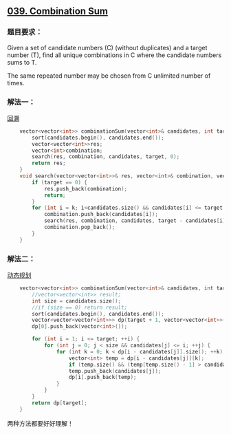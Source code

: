 ## [039. Combination Sum](https://leetcode.com/problems/count-and-say/#/description)
### 题目要求：
Given a set of candidate numbers (C) (without duplicates) and a target number (T), find all unique combinations in C where the candidate numbers sums to T.

The same repeated number may be chosen from C unlimited number of times.
### 解法一：
[回溯](https://discuss.leetcode.com/topic/14654/accepted-16ms-c-solution-use-backtracking-easy-understand)
```c
	vector<vector<int>> combinationSum(vector<int>& candidates, int target) {
		sort(candidates.begin(), candidates.end());
		vector<vector<int>>res;
		vector<int>combination;
		search(res, combination, candidates, target, 0);
		return res;
	}
	void search(vector<vector<int>>& res, vector<int>& combination, vector<int>& candidates, int target, int k) {
		if (target == 0) {
			res.push_back(combination);
			return;
		}
		for (int i = k; i<candidates.size() && candidates[i] <= target; i++) {
			combination.push_back(candidates[i]);
			search(res, combination, candidates, target - candidates[i], i);
			combination.pop_back();
		}
	}
```
### 解法二：
[动态规划](https://discuss.leetcode.com/topic/41090/my-easy-understanding-dp-solution-c)
```c
	vector<vector<int>> combinationSum(vector<int>& candidates, int target) {
		//vector<vector<int>> result;
		int size = candidates.size();
		//if (size == 0) return result;
		sort(candidates.begin(), candidates.end());
		vector<vector<vector<int>>> dp(target + 1, vector<vector<int>>());
		dp[0].push_back(vector<int>());

		for (int i = 1; i <= target; ++i) {
			for (int j = 0; j < size && candidates[j] <= i; ++j) {
				for (int k = 0; k < dp[i - candidates[j]].size(); ++k) {
					vector<int> temp = dp[i - candidates[j]][k];
					if (temp.size() && (temp[temp.size() - 1] > candidates[j])) continue;
					temp.push_back(candidates[j]);
					dp[i].push_back(temp);
				}
			}
		}
		return dp[target];
	}
```
两种方法都要好好理解！
